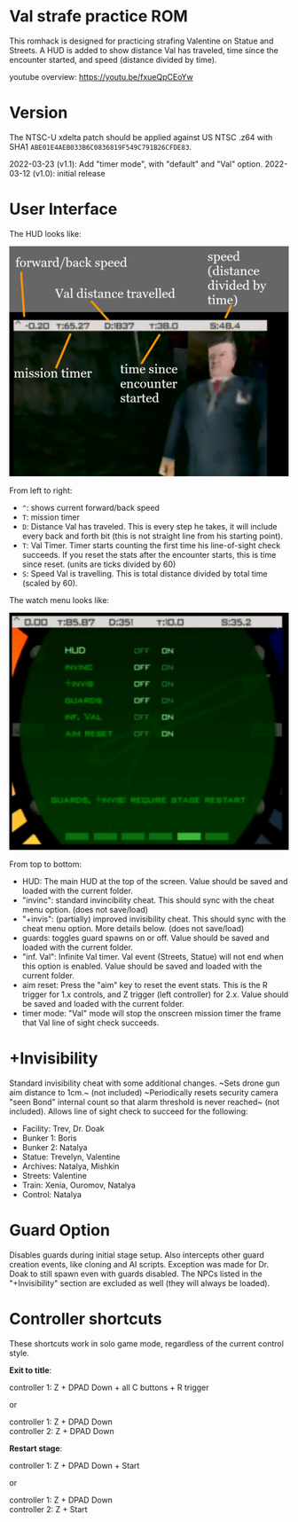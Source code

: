 # Val strafe practice ROM

This romhack is designed for practicing strafing Valentine on Statue and Streets. A HUD is added to show distance Val has traveled, time since the encounter started, and speed (distance divided by time).

youtube overview: https://youtu.be/fxueQpCEoYw

# Version

The NTSC-U xdelta patch should be applied against US NTSC .z64 with SHA1 `ABE01E4AEB033B6C0836819F549C791B26CFDE83`.

2022-03-23 (v1.1): Add "timer mode", with "default" and "Val" option. 
2022-03-12 (v1.0): initial release  

# User Interface

The HUD looks like:

![hud](hud.png)

From left to right:

- `^`: shows current forward/back speed
- `T`: mission timer
- `D`: Distance Val has traveled. This is every step he takes, it will include every back and forth bit (this is not straight line from his starting point).
- `T`: Val Timer. Timer starts counting the first time his line-of-sight check succeeds. If you reset the stats after the encounter starts, this is time since reset. (units are ticks divided by 60)
- `S`: Speed Val is travelling. This is total distance divided by total time (scaled by 60).

The watch menu looks like:

![watch](watch.png)

From top to bottom:

- HUD: The main HUD at the top of the screen. Value should be saved and loaded with the current folder.
- "invinc": standard invincibility cheat. This should sync with the cheat menu option. (does not save/load)
- "+invis": (partially) improved invisibility cheat. This should sync with the cheat menu option. More details below. (does not save/load)
- guards: toggles guard spawns on or off. Value should be saved and loaded with the current folder.
- "inf. Val": Infinite Val timer. Val event (Streets, Statue) will not end when this option is enabled. Value should be saved and loaded with the current folder.
- aim reset: Press the "aim" key to reset the event stats. This is the R trigger for 1.x controls, and Z trigger (left controller) for 2.x. Value should be saved and loaded with the current folder.
- timer mode: "Val" mode will stop the onscreen mission timer the frame that Val line of sight check succeeds.

# +Invisibility
Standard invisibility cheat with some additional changes. ~Sets drone gun aim distance to 1cm.~ (not included) ~Periodically resets security camera "seen Bond" internal count so that alarm threshold is never reached~ (not included). Allows line of sight check to succeed for the following:

- Facility: Trev, Dr. Doak
- Bunker 1: Boris
- Bunker 2: Natalya
- Statue: Trevelyn, Valentine
- Archives: Natalya, Mishkin
- Streets: Valentine
- Train: Xenia, Ouromov, Natalya
- Control: Natalya

# Guard Option
Disables guards during initial stage setup. Also intercepts other guard creation events, like cloning and AI scripts. Exception was made for Dr. Doak to still spawn even with guards disabled. The NPCs listed in the "+Invisibility" section are excluded as well (they will always be loaded).

# Controller shortcuts

These shortcuts work in solo game mode, regardless of the current control style.

**Exit to title**:

controller 1: Z + DPAD Down + all C buttons + R trigger

or

controller 1: Z + DPAD Down  
controller 2: Z + DPAD Down  

**Restart stage**:

controller 1: Z + DPAD Down + Start

or

controller 1: Z + DPAD Down  
controller 2: Z + Start  
